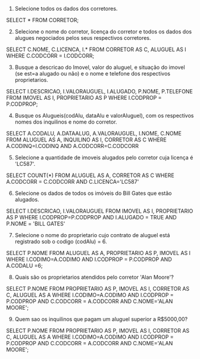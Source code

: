 1. Selecione todos os dados dos corretores. 

SELECT * FROM CORRETOR;

2. Selecione o nome do corretor, licença do corretor e todos os dados dos alugues negociados pelos seus respectivos corretores. 

SELECT C.NOME, C.LICENCA, I.* 
FROM CORRETOR AS C, ALUGUEL AS I 
WHERE C.CODCORR = I.CODCORR;


3. Busque a descricao do Imovel, valor do aluguel, e situação do imovel (se est=a alugado ou não) e o nome e telefone dos respectivos proprietarios. 

SELECT I.DESCRICAO, I.VALORAUGUEL, I.ALUGADO, P.NOME, P.TELEFONE 
FROM IMOVEL AS I, PROPRIETARIO AS P 
WHERE I.CODPROP = P.CODPROP;

4. Busque os Alugueis(codAlu, dataAlu e valorAluguel), com os respectivos nomes dos inquilinos e nome do corretor. 

SELECT  A.CODALU, A.DATAALUG, A.VALORAUGUEL, I.NOME, C.NOME 
FROM ALUGUEL AS A, INQUILINO AS I, CORRETOR AS C
WHERE A.CODINQ=I.CODINQ
AND A.CODCORR=C.CODCORR

5. Selecione a quantidade de imoveis alugados pelo corretor cuja licença é 'LC587'. 

SELECT COUNT(*) FROM 
ALUGUEL AS A, CORRETOR AS C
WHERE A.CODCORR = C.CODCORR
AND C.LICENCA='LC587'

6. Selecione os dados de todos os imóveis do Bill Gates que estão alugados. 

SELECT I.DESCRICAO, I.VALORAUGUEL
FROM IMOVEL AS I, PROPRIETARIO AS P
WHERE I.CODPROP=P.CODPROP
AND I.ALUGADO = TRUE
AND P.NOME = 'BILL GATES'

7. Selecione o nome do proprietario cujo contrato de aluguel está registrado sob o codigo (codAlu) = 6. 

SELECT P.NOME
FROM ALUGUEL AS A, PROPRIETARIO AS P, IMOVEL AS I
WHERE I.CODIMO=A.CODIMO
AND I.CODPROP = P.CODPROP
AND A.CODALU =6;

8. Quais são os proprietarios atendidos pelo corretor 'Alan Moore'? 

SELECT P.NOME
FROM PROPRIETARIO AS P, IMOVEL AS I, CORRETOR AS C, ALUGUEL AS A
WHERE I.CODIMO=A.CODIMO
AND I.CODPROP = P.CODPROP
AND C.CODCORR = A.CODCORR
AND C.NOME='ALAN MOORE';

9. Quem sao os inquilinos que pagam um aluguel superior a R$5000,00?

SELECT P.NOME
FROM PROPRIETARIO AS P, IMOVEL AS I, CORRETOR AS C, ALUGUEL AS A
WHERE I.CODIMO=A.CODIMO
AND I.CODPROP = P.CODPROP
AND C.CODCORR = A.CODCORR
AND C.NOME='ALAN MOORE';